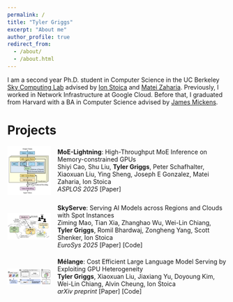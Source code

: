 ```yaml
---
permalink: /
title: "Tyler Griggs"
excerpt: "About me"
author_profile: true
redirect_from: 
  - /about/
  - /about.html
---
```


I am a second year Ph.D. student in Computer Science in the UC Berkeley [Sky Computing Lab](https://sky.cs.berkeley.edu/) advised by [Ion Stoica](http://people.eecs.berkeley.edu/~istoica/) and [Matei Zaharia](https://people.eecs.berkeley.edu/~matei/). Previously, I worked in Network Infrastructure at Google Cloud. Before that, I graduated from Harvard with a BA in Computer Science advised by [James Mickens](https://mickens.seas.harvard.edu/).

Projects
======

<!-- {% include projects.md %} -->

<div style="display: flex; align-items: center; margin-bottom: 1.5em;">
  <img src="images/moe-lightning-thumbnail.png" alt="MoE-Lightning" style="width: 100px; height: auto; margin-right: 15px;">
  <div>
    <strong>MoE-Lightning</strong>: High-Throughput MoE Inference on Memory-constrained GPUs<br>
    Shiyi Cao, Shu Liu, <strong>Tyler Griggs</strong>, Peter Schafhalter, Xiaoxuan Liu, Ying Sheng, Joseph E Gonzalez, Matei Zaharia, Ion Stoica<br>
    <span style="font-style:italic">ASPLOS 2025</span> 
    [<a style="text-decoration:none" href="https://arxiv.org/abs/2411.11217" target="_blank">Paper</a>]
  </div>
</div>

<div style="display: flex; align-items: center; margin-bottom: 1.5em;">
  <img src="images/sky-serve-thumbnail.png" alt="SkyServe" style="width: 100px; height: auto; margin-right: 15px;">
  <div>
    <strong>SkyServe</strong>: Serving AI Models across Regions and Clouds with Spot Instances<br>
    Ziming Mao, Tian Xia, Zhanghao Wu, Wei-Lin Chiang, <strong>Tyler Griggs</strong>, Romil Bhardwaj, Zongheng Yang, Scott Shenker, Ion Stoica<br>
    <span style="font-style:italic">EuroSys 2025</span> 
    [<a style="text-decoration:none" href="https://arxiv.org/pdf/2411.01438" target="_blank">Paper</a>]
    [<a style="text-decoration:none" href="https://github.com/skypilot-org/skypilot" target="_blank">Code</a>]
  </div>
</div>

<div style="display: flex; align-items: center; margin-bottom: 1.5em;">
  <img src="images/melange-thumbnail.png" alt="Mélange" style="width: 100px; height: auto; margin-right: 15px;">
  <div>
    <strong>Mélange</strong>: Cost Efficient Large Language Model Serving by Exploiting GPU Heterogeneity<br>
    <strong>Tyler Griggs</strong>, Xiaoxuan Liu, Jiaxiang Yu, Doyoung Kim, Wei-Lin Chiang, Alvin Cheung, Ion Stoica<br>
    <span style="font-style:italic">arXiv preprint</span> 
    [<a style="text-decoration:none" href="https://arxiv.org/abs/2404.14527" target="_blank">Paper</a>] 
    [<a style="text-decoration:none" href="https://github.com/tyler-griggs/melange-release" target="_blank">Code</a>]
  </div>
</div>


<!-- *MoE-Lightning*: High-Throughput MoE Inference on Memory-constrained GPUs\
Shiyi Cao, Shu Liu, **Tyler Griggs**, Peter Schafhalter, Xiaoxuan Liu, Ying Sheng, Joseph E Gonzalez, Matei Zaharia, Ion Stoica\
<span style="font-style:italic">ASPLOS 2025</span> [<a style="text-decoration:none" href="https://arxiv.org/abs/2411.11217" target="_blank">Paper</a>] -->


<!-- *SkyServe*: Serving AI Models across Regions and Clouds with Spot Instances\
Ziming Mao, Tian Xia, Zhanghao Wu, Wei-Lin Chiang, **Tyler Griggs**, Romil Bhardwaj, Zongheng Yang, Scott Shenker, Ion Stoica\
<span style="font-style:italic">arXiv preprint</span> [<a style="text-decoration:none" href="https://arxiv.org/pdf/2411.01438" target="_blank">Paper</a>]

*Mélange*: Cost Efficient Large Language Model Serving by Exploiting GPU Heterogeneity\
**Tyler Griggs**, Xiaoxuan Liu, Jiaxiang Yu, Doyoung Kim, Wei-Lin Chiang, Alvin Cheung, Ion Stoica\
<span style="font-style:italic">arXiv preprint</span> [<a style="text-decoration:none" href="https://arxiv.org/abs/2404.14527" target="_blank">Paper</a>] [<a style="text-decoration:none" href="https://github.com/tyler-griggs/melange-release" target="_blank">Code</a>] -->







<!-- Site-wide configuration
------
The main configuration file for the site is in the base directory in [_config.yml](https://github.com/academicpages/academicpages.github.io/blob/master/_config.yml), which defines the content in the sidebars and other site-wide features. You will need to replace the default variables with ones about yourself and your site's github repository. The configuration file for the top menu is in [_data/navigation.yml](https://github.com/academicpages/academicpages.github.io/blob/master/_data/navigation.yml). For example, if you don't have a portfolio or blog posts, you can remove those items from that navigation.yml file to remove them from the header. 

Create content & metadata
------
For site content, there is one markdown file for each type of content, which are stored in directories like _publications, _talks, _posts, _teaching, or _pages. For example, each talk is a markdown file in the [_talks directory](https://github.com/academicpages/academicpages.github.io/tree/master/_talks). At the top of each markdown file is structured data in YAML about the talk, which the theme will parse to do lots of cool stuff. The same structured data about a talk is used to generate the list of talks on the [Talks page](https://academicpages.github.io/talks), each [individual page](https://academicpages.github.io/talks/2012-03-01-talk-1) for specific talks, the talks section for the [CV page](https://academicpages.github.io/cv), and the [map of places you've given a talk](https://academicpages.github.io/talkmap.html) (if you run this [python file](https://github.com/academicpages/academicpages.github.io/blob/master/talkmap.py) or [Jupyter notebook](https://github.com/academicpages/academicpages.github.io/blob/master/talkmap.ipynb), which creates the HTML for the map based on the contents of the _talks directory).

**Markdown generator**

I have also created [a set of Jupyter notebooks](https://github.com/academicpages/academicpages.github.io/tree/master/markdown_generator
) that converts a CSV containing structured data about talks or presentations into individual markdown files that will be properly formatted for the academicpages template. The sample CSVs in that directory are the ones I used to create my own personal website at stuartgeiger.com. My usual workflow is that I keep a spreadsheet of my publications and talks, then run the code in these notebooks to generate the markdown files, then commit and push them to the GitHub repository.

How to edit your site's GitHub repository
------
Many people use a git client to create files on their local computer and then push them to GitHub's servers. If you are not familiar with git, you can directly edit these configuration and markdown files directly in the github.com interface. Navigate to a file (like [this one](https://github.com/academicpages/academicpages.github.io/blob/master/_talks/2012-03-01-talk-1.md) and click the pencil icon in the top right of the content preview (to the right of the "Raw | Blame | History" buttons). You can delete a file by clicking the trashcan icon to the right of the pencil icon. You can also create new files or upload files by navigating to a directory and clicking the "Create new file" or "Upload files" buttons. 

Example: editing a markdown file for a talk
![Editing a markdown file for a talk](/images/editing-talk.png)

For more info
------
More info about configuring academicpages can be found in [the guide](https://academicpages.github.io/markdown/). The [guides for the Minimal Mistakes theme](https://mmistakes.github.io/minimal-mistakes/docs/configuration/) (which this theme was forked from) might also be helpful. -->
